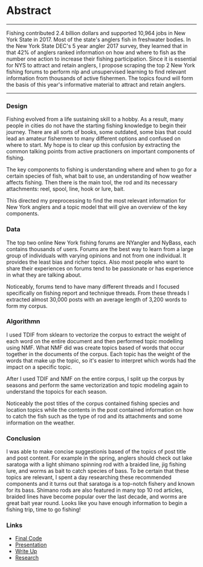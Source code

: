 # Abstract

------------

Fishing contributed 2.4 billion dollars and supported 10,964 jobs in New York State in 2017. Most of the state's anglers fish in freshwater bodies. In the New York State DEC's 5 year angler 2017 survey, they learned that in that 42% of anglers ranked information on how and where to fish as the number one action to increase their fishing participation. Since it is essential for NYS to attract and retain anglers, I propose scraping the top 2 New York fishing forums
to perform nlp and unsupervised learning to find relevant information from thousands of active fishermen. The topics found will form the basis of this year's informative material to attract and retain anglers.

------------
### Design

Fishing evolved from a life sustaining skill to a hobby. As a result, many people in cities do not have the starting fishing knowledge to begin their journey. There are all sorts of books, some outdated, some bias that could lead an amateur fishermen to many different options and confused on where to start. My hope is to clear up this confusion by extracting the common talking points from active practioners on important components of fishing.

The key components to fishing is understanding where and when to go for a certain species of fish, what bait to use, an understanding of how weather affects fishing. Then there is the main tool, the rod and its necessary attachments: reel, spool, line, hook or lure, bait.

This directed my preprocessing to find the most relevant information for New York anglers and a topic model that will give an overview of the key components.

### Data

The top two online New York fishing forums are NYangler and NyBass, each contains thousands of users. Forums are the best way to learn from a large group of individuals with varying opinions and not from one individual. It provides the least bias and richer topics. Also most people who want to share their experiences on forums tend to be passionate or has experience in what they are talking about.

Noticeably, forums tend to have many different threads and I focused specifically on fishing report and technique threads. From these threads I extracted almost 30,000 posts with an average length of 3,200 words to form my corpus.

### Algorithmn 

I used TDIF from sklearn to vectorize the corpus to extract the weight of each word on the entire document and then performed topic modelling using NMF. What NMF did was create topics based of words that occur together in the documents of the corpus. Each topic has the weight of the words that make up the topic, so it's easier to interpret which words had the impact on a specific topic. 

After I used TDIF and NMF on the entire corpus, I split up the corpus by seasons and perform the same vectorization and topic modeling again to understand the topoics for each season.

Noticeably the post titles of the corpus contained fishing species and location topics while the contents in the post contained information on how to catch the fish such as the type of rod and its attachments and some information on the weather.

### Conclusion

I was able to make concise suggestionis based of the topics of post title and post content. For example in the spring, anglers should check out lake saratoga with a light shimano spinning rod with a braided line, jig fishing lure, and worms as bait to catch species of bass. To be certain that these topics are relevant, I spent a day researching these recommended components and it turns out that saratoga is a top-notch fishery and known for its bass. Shimano rods are also featured in many top 10 rod articles, braided lines have become popular over the last decade, and worms are great bait year round. Looks like you have enough information to begin a fishing trip, time to go fishing!

### Links

- [Final Code](https://github.com/Dong-Zhen/FishingSpots/tree/main/Code)
- [Presentation](https://github.com/Dong-Zhen/FishingSpots/blob/main/Let'sGoFishing.pdf)
- [Write Up](https://github.com/Dong-Zhen/FishingSpots/blob/main/README.md)
- [Research](https://github.com/Dong-Zhen/FishingSpots/tree/main/Research)
